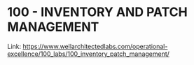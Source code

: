 # 100 - INVENTORY AND PATCH MANAGEMENT
 
Link:
https://www.wellarchitectedlabs.com/operational-excellence/100_labs/100_inventory_patch_management/